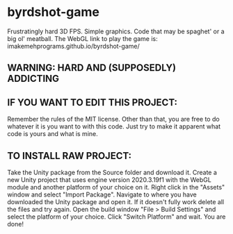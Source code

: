 # byrdshot-game
Frustratingly hard 3D FPS. Simple graphics. Code that may be spaghet' or a big ol' meatball.
The WebGL link to play the game is: imakemehprograms.github.io/byrdshot-game/

## WARNING: HARD AND (SUPPOSEDLY) ADDICTING

## IF YOU WANT TO EDIT THIS PROJECT:
Remember the rules of the MIT license. Other than that, you are free to do whatever it is you want to with this code. Just try to make it apparent what code is yours and what is mine.

## TO INSTALL RAW PROJECT:
Take the Unity package from the Source folder and download it. Create a new Unity project that uses engine version 2020.3.19f1 with the WebGL module and another platform of your choice on it. Right click in the "Assets" window and select "Import Package". Navigate to where you have downloaded the Unity package and open it. If it doesn't fully work delete all the files and try again. Open the build window "File > Build Settings" and select the platform of your choice. Click "Switch Platform" and wait. You are done!
